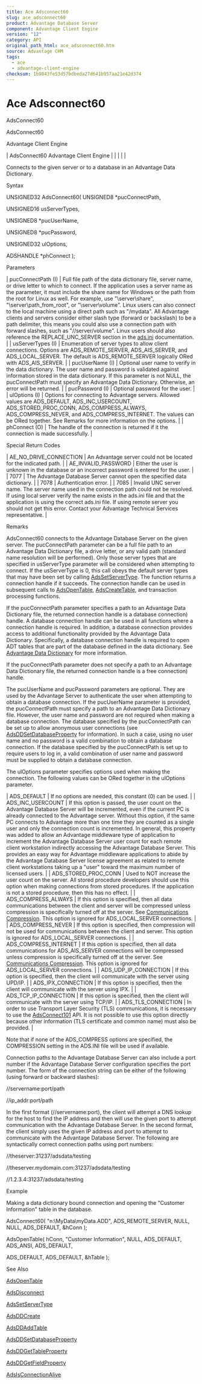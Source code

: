 ```yaml
---
title: Ace Adsconnect60
slug: ace_adsconnect60
product: Advantage Database Server
component: Advantage Client Engine
version: "12"
category: API
original_path_html: ace_adsconnect60.htm
source: Advantage CHM
tags:
  - ace
  - advantage-client-engine
checksum: 1b9843fe53d57bdbeda27d641b957aa21e42d374
---
```


# Ace Adsconnect60

AdsConnect60

AdsConnect60

Advantage Client Engine

| AdsConnect60  Advantage Client Engine |  |  |  |  |

Connects to the given server or to a database in an Advantage Data Dictionary.

Syntax

UNSIGNED32 AdsConnect60( UNSIGNED8 \*pucConnectPath,

UNSIGNED16 usServerTypes,

UNSIGNED8 \*pucUserName,

UNSIGNED8 \*pucPassword,

UNSIGNED32 ulOptions,

ADSHANDLE \*phConnect );

Parameters

| pucConnectPath (I) | Full file path of the data dictionary file, server name, or drive letter to which to connect. If the application uses a server name as the parameter, it must include the share name for Windows or the path from the root for Linux as well. For example, use "\\server\share", "\\server\path\_from\_root", or "\\server\volume". Linux users can also connect to the local machine using a direct path such as "/mydata". All Advantage clients and servers consider either slash type (forward or backslash) to be a path delimiter, this means you could also use a connection path with forward slashes, such as "//server/volume". Linux users should also reference the REPLACE\_UNC\_SERVER section in the [ads.ini](master_ads_ini_file_support.md) documentation. |
| usServerTypes (I) | Enumeration of server types to allow client connections. Options are ADS\_REMOTE\_SERVER, ADS\_AIS\_SERVER, and ADS\_LOCAL\_SERVER. The default is ADS\_REMOTE\_SERVER logically ORed with ADS\_AIS\_SERVER. |
| pucUserName (I) | Optional user name to verify in the data dictionary. The user name and password is validated against information stored in the data dictionary. If this parameter is not NULL, the pucConnectPath must specify an Advantage Data Dictionary. Otherwise, an error will be returned. |
| pucPassword (I) | Optional password for the user. |
| ulOptions (I) | Options for connecting to Advantage servers. Allowed values are ADS\_DEFAULT, ADS\_INC\_USERCOUNT, ADS\_STORED\_PROC\_CONN, ADS\_COMPRESS\_ALWAYS, ADS\_COMPRESS\_NEVER, and ADS\_COMPRESS\_INTERNET. The values can be ORed together. See Remarks for more information on the options. |
| phConnect (O) | The handle of the connection is returned if it the connection is made successfully. |

Special Return Codes

| AE\_NO\_DRIVE\_CONNECTION | An Advantage server could not be located for the indicated path. |
| AE\_INVALID\_PASSWORD | Either the user is unknown in the database or an incorrect password is entered for the user. |
| 7077 | The Advantage Database Server cannot open the specified data dictionary. |
| 7078 | Authentication error. |
| 7085 | Invalid UNC server name. The server name used in the connection path could not be resolved. If using local server verify the name exists in the ads.ini file and that the application is using the correct ads.ini file. If using remote server you should not get this error. Contact your Advantage Technical Services representative. |

Remarks

AdsConnect60 connects to the Advantage Database Server on the given server. The pucConnectPath parameter can be a full file path to an Advantage Data Dictionary file, a drive letter, or any valid path (standard name resolution will be performed). Only those server types that are specified in usServerType parameter will be considered when attempting to connect. If the usServerType is 0, this call obeys the default server types that may have been set by calling [AdsSetServerType](ace_adssetservertype.md). The function returns a connection handle if it succeeds. The connection handle can be used in subsequent calls to [AdsOpenTable](ace_adsopentable.md), [AdsCreateTable](ace_adscreatetable.md), and transaction processing functions.

If the pucConnectPath parameter specifies a path to an Advantage Data Dictionary file, the returned connection handle is a database connection) handle. A database connection handle can be used in all functions where a connection handle is required. In addition, a database connection provides access to additional functionality provided by the Advantage Data Dictionary. Specifically, a database connection handle is required to open ADT tables that are part of the database defined in the data dictionary. See [Advantage Data Dictionary](master_advantage_data_dictionary.md) for more information.

If the pucConnectPath parameter does not specify a path to an Advantage Data Dictionary file, the returned connection handle is a free connection) handle.

The pucUserName and pucPassword parameters are optional. They are used by the Advantage Server to authenticate the user when attempting to obtain a database connection. If the pucUserName parameter is provided, the pucConnectPath must specify a path to an Advantage Data Dictionary file. However, the user name and password are not required when making a database connection. The database specified by the pucConnectPath can be set up to allow anonymous user connections (see [AdsDDSetDatabaseProperty](ace_adsddsetdatabaseproperty.md) for information). In such a case, using no user name and no password is a valid combination to obtain a database connection. If the database specified by the pucConnectPath is set up to require users to log in, a valid combination of user name and password must be supplied to obtain a database connection.

The ulOptions parameter specifies options used when making the connection. The following values can be ORed together in the ulOptions parameter.

| ADS\_DEFAULT | If no options are needed, this constant (0) can be used. |
| ADS\_INC\_USERCOUNT | If this option is passed, the user count on the Advantage Database Server will be incremented, even if the current PC is already connected to the Advantage server. Without this option, if the same PC connects to Advantage more than one time they are counted as a single user and only the connection count is incremented.  In general, this property was added to allow an Advantage middleware type of application to increment the Advantage Database Server user count for each remote client workstation indirectly accessing the Advantage Database Server. This provides an easy way for Advantage middleware applications to abide by the Advantage Database Server license agreement as related to remote client workstations taking up a "user" toward the maximum number of licensed users. |
| ADS\_STORED\_PROC\_CONN | Used to NOT increase the user count on the server. All stored procedure developers should use this option when making connections from stored procedures. If the application is not a stored procedure, then this has no effect. |
| ADS\_COMPRESS\_ALWAYS | If this option is specified, then all data communications between the client and server will be compressed unless compression is specifically turned off at the server. See [Communications Compression](master_communications_compression.md). This option is ignored for ADS\_LOCAL\_SERVER connections. |
| ADS\_COMPRESS\_NEVER | If this option is specified, then compression will not be used for communications between the client and server. This option is ignored for ADS\_LOCAL\_SERVER connections. |
| ADS\_COMPRESS\_INTERNET | If this option is specified, then all data communications for ADS\_AIS\_SERVER connections will be compressed unless compression is specifically turned off at the server. See [Communications Compression](master_communications_compression.md). This option is ignored for ADS\_LOCAL\_SERVER connections. |
| ADS\_UDP\_IP\_CONNECTION | If this option is specified, then the client will communicate with the server using UPD/IP. |
| ADS\_IPX\_CONNECTION | If this option is specified, then the client will communicate with the server using IPX. |
| ADS\_TCP\_IP\_CONNECTION | If this option is specified, then the client will communicate with the server using TCP/IP. |
| ADS\_TLS\_CONNECTION | In order to use Transport Layer Security (TLS) communications, it is necessary to use the [AdsConnect101](ace_adsconnect101.md) API. It is not possible to use this option directly because other information (TLS certificate and common name) must also be provided. |

Note that if none of the ADS\_COMPRESS options are specified, the COMPRESSION setting in the ADS.INI file will be used if available.

Connection paths to the Advantage Database Server can also include a port number if the Advantage Database Server configuration specifies the port number. The form of the connection string can be either of the following (using forward or backward slashes):

//servername:port/path

//ip\_addr:port/path

In the first format (//servername:port), the client will attempt a DNS lookup for the host to find the IP address and then will use the given port to attempt communication with the Advantage Database Server. In the second format, the client simply uses the given IP address and port to attempt to communicate with the Advantage Database Server. The following are syntactically correct connection paths using port numbers:

//theserver:31237/adsdata/testing

//theserver.mydomain.com:31237/adsdata/testing

//1.2.3.4:31237/adsdata/testing

Example

Making a data dictionary bound connection and opening the "Customer Information" table in the database.

AdsConnect60( "n:\\MyData\\myData.ADD", ADS\_REMOTE\_SERVER, NULL, NULL, ADS\_DEFAULT, &hConn );

AdsOpenTable( hConn, "Customer Information", NULL, ADS\_DEFAULT, ADS\_ANSI, ADS\_DEFAULT,

ADS\_DEFAULT, ADS\_DEFAULT, &hTable );

See Also

[AdsOpenTable](ace_adsopentable.md)

[AdsDisconnect](ace_adsdisconnect.md)

[AdsSetServerType](ace_adssetservertype.md)

[AdsDDCreate](ace_adsddcreate.md)

[AdsDDAddTable](ace_adsddaddtable.md)

[AdsDDSetDatabaseProperty](ace_adsddsetdatabaseproperty.md)

[AdsDDGetTableProperty](ace_adsddgettableproperty.md)

[AdsDDGetFieldProperty](ace_adsddgetfieldproperty.md)

[AdsIsConnectionAlive](ace_adsisconnectionalive.md)
